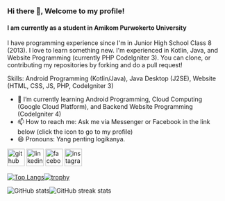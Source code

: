 ### Hi there 👋, Welcome to my profile!
#### I am currently as a student in Amikom Purwokerto University
I have programming experience since I'm in Junior High School Class 8 (2013). I love to learn something new. I'm experienced in Kotlin, Java, and Website Programming (currently PHP CodeIgniter 3). You can clone, or contributing my repositories by forking and do a pull request!

Skills: Android Programming (Kotlin/Java), Java Desktop (J2SE), Website (HTML, CSS, JS, PHP, CodeIgniter 3)

- 🌱 I’m currently learning Android Programming, Cloud Computing (Google Cloud Platform), and Backend Website Programming (CodeIgniter 4)
- 📫 How to reach me: Ask me via Messenger or Facebook in the link below (click the icon to go to my profile) 
- 😄 Pronouns: Yang penting logikanya. 


[<img src='https://cdn.jsdelivr.net/npm/simple-icons@3.0.1/icons/github.svg' alt='github' height='40'>](https://github.com/dwichan0905)  [<img src='https://cdn.jsdelivr.net/npm/simple-icons@3.0.1/icons/linkedin.svg' alt='linkedin' height='40'>](https://www.linkedin.com/in/dwichan0905/)  [<img src='https://cdn.jsdelivr.net/npm/simple-icons@3.0.1/icons/facebook.svg' alt='facebook' height='40'>](https://www.facebook.com/CdrScNET89)  [<img src='https://cdn.jsdelivr.net/npm/simple-icons@3.0.1/icons/instagram.svg' alt='instagram' height='40'>](https://www.instagram.com/dwichan0905/)  

[![Top Langs](https://github-readme-stats.vercel.app/api/top-langs/?username=dwichan0905)](https://github.com/anuraghazra/github-readme-stats)[![trophy](https://github-profile-trophy.vercel.app/?username=dwichan0905)](https://github.com/ryo-ma/github-profile-trophy)  

![GitHub stats](https://github-readme-stats.vercel.app/api?username=dwichan0905&show_icons=true)![GitHub streak stats](https://github-readme-streak-stats.herokuapp.com/?user=dwichan0905)  

